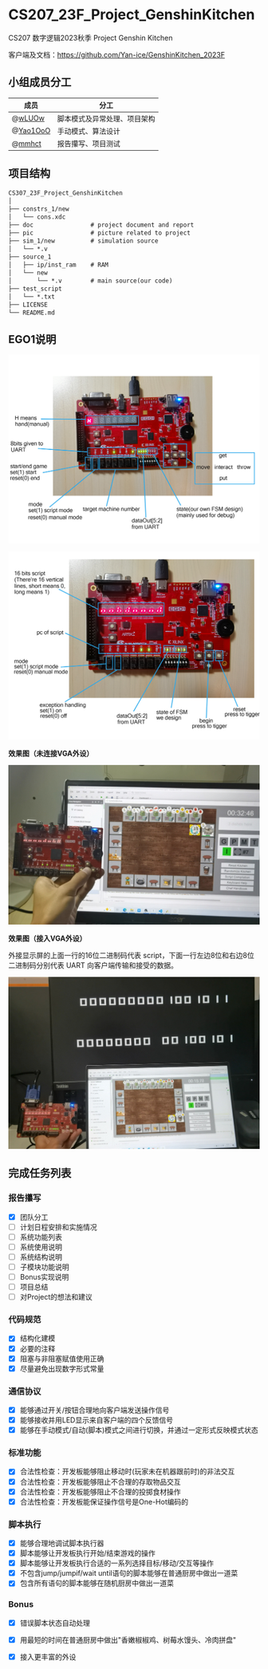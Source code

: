 # CS207_23F_Project_GenshinKitchen
CS207 数字逻辑2023秋季 Project Genshin Kitchen

客户端及文档：https://github.com/Yan-ice/GenshinKitchen_2023F

## 小组成员分工

| 成员                                   | 分工                         |
| -------------------------------------- | ---------------------------- |
| @[wLUOw](https://github.com/wLUOw)     | 脚本模式及异常处理、项目架构 |
| @[Yao1OoO](https://github.com/Yao1OoO) | 手动模式、算法设计           |
| @[mmhct](https://github.com/mmhct)     | 报告攥写、项目测试           |



## 项目结构

```
CS307_23F_Project_GenshinKitchen
│
├── constrs_1/new
│   └── cons.xdc
├── doc                # project document and report
├── pic                # picture related to project
├── sim_1/new          # simulation source
│   └── *.v
├── source_1
│   ├── ip/inst_ram    # RAM
│   └── new
│       └── *.v        # main source(our code)
├── test_script
│   └── *.txt
├── LICENSE
└── README.md
```



## EGO1说明

![1](pic/manual_mode_descrip.png)

![2](pic/script_mode_descript.png)

**效果图（未连接VGA外设）**

![3](pic/pic01.png)

**效果图（接入VGA外设）**

外接显示屏的上面一行的16位二进制码代表 script，下面一行左边8位和右边8位二进制码分别代表 UART 向客户端传输和接受的数据。

![4](pic/pic02.png)



## 完成任务列表

### 报告攥写

- [x] 团队分工
- [ ] 计划日程安排和实施情况
- [ ] 系统功能列表
- [ ] 系统使用说明
- [ ] 系统结构说明
- [ ] 子模块功能说明
- [ ] Bonus实现说明
- [ ] 项目总结
- [ ] 对Project的想法和建议

### 代码规范

- [x] 结构化建模
- [x] 必要的注释
- [x] 阻塞与非阻塞赋值使用正确
- [x] 尽量避免出现数字形式常量

### 通信协议

- [x] 能够通过开关/按钮合理地向客户端发送操作信号
- [x] 能够接收并用LED显示来自客户端的四个反馈信号
- [x] 能够在手动模式/自动(脚本)模式之间进行切换，并通过一定形式反映模式状态

### 标准功能

- [x] 合法性检查：开发板能够阻止移动时(玩家未在机器跟前时)的非法交互
- [x] 合法性检查：开发板能够阻止不合理的存取物品交互
- [x] 合法性检查：开发板能够阻止不合理的投掷食材操作
- [x] 合法性检查：开发板能保证操作信号是One-Hot编码的

### 脚本执行

- [x] 能够合理地调试脚本执行器
- [x] 脚本能够让开发板执行开始/结束游戏的操作
- [x] 脚本能够让开发板执行合适的一系列选择目标/移动/交互等操作
- [x] 不包含jump/jumpif/wait until语句的脚本能够在普通厨房中做出一道菜
- [x] 包含所有语句的脚本能够在随机厨房中做出一道菜

### Bonus

- [x] 错误脚本状态自动处理
- [x] 用最短的时间在普通厨房中做出"香嫩椒椒鸡、树莓水馒头、冷肉拼盘"
- [x] 接入更丰富的外设

